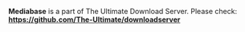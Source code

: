 **Mediabase** is a part of The Ultimate Download Server. Please check: **https://github.com/The-Ultimate/downloadserver**
